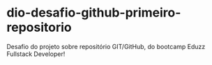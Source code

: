 # dio-desafio-github-primeiro-repositorio
Desafio do projeto sobre repositório GIT/GitHub, do bootcamp Eduzz Fullstack Developer! 
